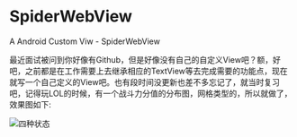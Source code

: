 # SpiderWebView
A Android Custom Viw - SpiderWebView


最近面试被问到你好像有Github，但是好像没有自己的自定义View吧？额，好吧，之前都是在工作需要上去继承相应的TextView等去完成需要的功能点，现在就写一个自己定义的View吧。也有段时间没更新也差不多忘记了，就当时复习吧，记得玩LOL的时候，有一个战斗力分值的分布图，网格类型的，所以就做了，效果图如下:

![四种状态](http://7q5fat.com1.z0.glb.clouddn.com/SpiderWebView%E6%9C%AA%E5%91%BD%E5%90%8D_meitu_0.jpg?imageView2/1/w/1822/h/812)
